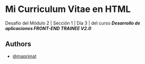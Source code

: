 
# Mi Curriculum Vitae en HTML

Desafío del Módulo 2 | Sección 1 | Día 3 | del curso _**Desarrollo de aplicaciones FRONT-END TRAINEE V2.0**_

## Authors

- [@maprimat](https://www.github.com/maprimat)

